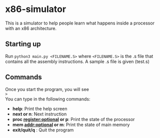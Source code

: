 # x86-simulator

This is a simulator to help people learn what happens inside a processor with an x86 architecture.

## Starting up
Run `python3 main.py <FILENAME.S>` where `<FILENAME.S>` is the .s file that contains all the assembly instructions.
A sample .s file is given (test.s)

## Commands
Once you start the program, you will see  
```> ```  
You can type in the following commands:
* **help**: Print the help screen
* **next or n**: Next instruction
* **proc <register:optional> or p**: Print the state of the processor
* **mem <addr:optional> or m**: Print the state of main memory
* **exit/quit/q** : Quit the program
